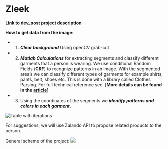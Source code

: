 # Zleek
**[Link to dev_post project description](https://devpost.com/software/zleek-mxu95i)**

**How to get data from the image:**
* 1. ***Clear background***
Using openCV grab-cut
* 2. ***Matlab Calculations*** for extracting segments and classify different garments that a person is wearing.
We use conditional Random Fields (**CRF**) to recognize patterns in an image. With the segmented area’s we can classify different types of garments for example shirts, pants, belt, shoes etc. This is done with a library called Clothes Parsing. For full technical reference see.
[**More details can be found in the [article](http://hi.cs.waseda.ac.jp/~esimo/publications/SimoSerraACCV2014.pdf)**]
* 3. Using the coordinates of the segments we ***identify patterns and colors in each garment***.

![Table with iterations](http://clip2net.com/clip/m527982/0c5bd-clip-16kb.png)

For suggestions, we will use Zalando API to propose related products to the person.

General scheme of the project:
![](http://clip2net.com/clip/m527982/5edda-clip-90kb.jpg)
